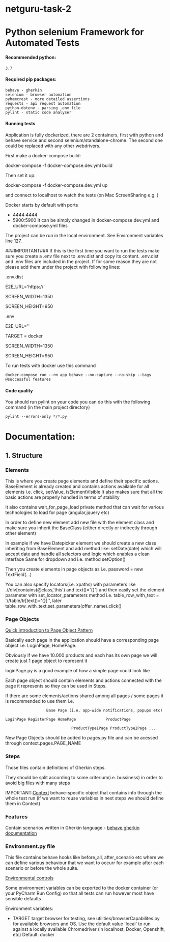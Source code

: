# netguru-task-2
# Python selenium Framework for Automated Tests

#### Recommended python:
    3.7
    
#### Required pip packages:

    behave - gherkin
    selenium - browser automation
    pyhamcrest - more detailed assertions
    requests - api request automation
    python-dotenv - parsing .env file
    pylint - static code analyser

#### Running tests

Application is fully dockerized, there are 2 containers, first with python and behave service and second selenium/standalone-chrome.
The second one could be replaced with any other webdrivers.

First make a docker-compose build:
  
   docker-compose -f docker-compose.dev.yml build

Then set it up:
   
   docker-compose -f docker-compose.dev.yml up

and connect to localhost to watch the tests (on Mac ScreenSharing e.g. )

Docker starts by default with ports
- 4444:4444
- 5900:5900
It can be simply changed in docker-compose.dev.yml and docker-compose.yml files

The project can be run in the local environment. See Environment variables line 127.

###IMPORTANT###
If this is the first time you want to run the tests make sure you create a .env file next to .env.dist and copy its content.
.env.dist and .env files are included in the project. If for some reason they are not please add them under the project with following lines:

.env.dist

E2E_URL='https://'

SCREEN_WIDTH=1350

SCREEN_HEIGHT=950

.env

E2E_URL=''

TARGET = docker

SCREEN_WIDTH=1350

SCREEN_HEIGHT=950

To run tests with docker use this command

    docker-compose run --rm app behave --no-capture --no-skip --tags @successful features 
    
#### Code quality

You should run pylint on your code you can do this with the following command (in the main project directory)

    pylint --errors-only */*.py

# Documentation:

## 1. Structure

### Elements
This is where you create page elements and define their specific actions.
BaseElement is already created and contains actions available for all elements i.e. click, setValue, isElementVisible
It also makes sure that all the basic actions are properly handled in terms of stability

It also contains wait_for_page_load private method that can wait for various technologies to load for page (angular,jquery etc)

In order to define new element add new file with the element class and make sure you inherit the BaseClass (either
directly or indirectly through other element)

In example if we have Datepicker element we should create a new class inheriting from BaseElement and add method like:
setDate(date) which will accept date and handle all selectors and logic which enables a clean interface
Same for dropdown and i.e. method setOption()

Then you create elements in page objects as i.e. password = new TextField(...)

You can also specify locators(i.e. xpaths) with parameters like .//div[contains(@class,'this') and text()='{}']
and then easily set the element parameter with set_locator_parameters method
i.e. table_row_with_text = '//table/tr[text()='{}]'', later table_row_with_text.set_parameters(offer_name).click()

### Page Objects
[Quick introduction to Page Object Pattern](https://www.pluralsight.com/guides/getting-started-with-page-object-pattern-for-your-selenium-tests)

Basically each page in the application should have a corresponding page object i.e. LoginPage, HomePage.

Obviously if we have 10.000 products and each has its own page we will create just 1 page object to represent it

loginPage.py is a good example of how a simple page could look like

Each page object should contain elements and actions connected with the page it represents so they can be used in Steps.

If there are some elements/actions shared among all pages / some pages it is recommended to use them i.e.

                      Base Page (i.e. app-wide notifications, popups etc)

    LoginPage RegisterPage HomePage             ProductPage

                                 ProductType1Page ProductType2Page ...

New Page Objects should be added to pages.py file and can be acessed through context.pages.PAGE_NAME

### Steps
Those files contain definitions of Gherkin steps.

They should be split according to some criterium(i.e. bussiness) in order to avoid big files with many steps

IMPORTANT:[Context](https://pythonhosted.org/behave/context_attributes.html) behave-specific object that contains info
through the whole test run (if we want to reuse variables in next steps we should define them in Context)

### Features
Contain scenarios written in Gherkin language - [behave gherkin documentation](http://pythonhosted.org/behave/philosophy.html#the-gherkin-language)

### Environment.py file
This file contains behave hooks like before_all, after_scenario etc where we can define various behaviour that we want
to occurr for example after each scenario or before the whole suite.

[Environmental controls](http://pythonhosted.org/behave/tutorial.html#environmental-controls)

Some environment variables can be exported to the docker container (or your PyCharm Run Config) so that all tests can 
run however most have sensible defaults

Environment variables:
- TARGET target browser for testing, see utilities/browserCapabilites.py for available browsers and OS. 
Use the default value 'local' to run against a locally available Chromedriver (in localhost, Docker, Openshift, etc)
Default: docker
